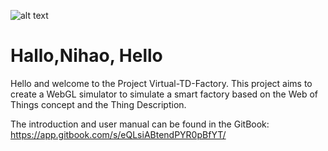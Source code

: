 ![alt text](https://github.com/wintechis/Virtual-TD-Factory/blob/main/Nihao.gif "Nihao")

# Hallo,Nihao, Hello
Hello and welcome to the Project Virtual-TD-Factory. This project aims to create a WebGL simulator to simulate a smart factory based on the Web of Things concept and the Thing Description.

The introduction and user manual can be found in the GitBook: https://app.gitbook.com/s/eQLsiABtendPYR0pBfYT/
